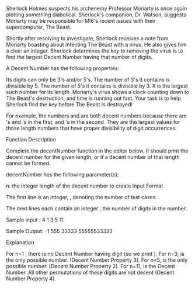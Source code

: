 Sherlock Holmes suspects his archenemy Professor Moriarty is once again plotting something diabolical. Sherlock's companion, Dr. Watson, suggests Moriarty may be responsible for MI6's recent issues with their supercomputer, The Beast.

Shortly after resolving to investigate, Sherlock receives a note from Moriarty boasting about infecting The Beast with a virus. He also gives him a clue: an integer. Sherlock determines the key to removing the virus is to find the largest Decent Number having that number of digits.

A Decent Number has the following properties:

Its digits can only be 3's and/or 5's.
The number of 3's it contains is divisible by 5.
The number of 5's it contains is divisible by 3.
It is the largest such number for its length.
Moriarty's virus shows a clock counting down to The Beast's destruction, and time is running out fast. Your task is to help Sherlock find the key before The Beast is destroyed!

For example, the numbers  and  are both decent numbers because there are  's and  's in the first, and  's in the second. They are the largest values for those length numbers that have proper divisibility of digit occurrences.

Function Description

Complete the decentNumber function in the editor below. It should print the decent number for the given length, or  if a decent number of that length cannot be formed.

decentNumber has the following parameter(s):

n: the integer length of the decent number to create
Input Format

The first line is an integer, , denoting the number of test cases.

The next  lines each contain an integer , the number of digits in the number.

Sample input :
4
1
3
5
11

Sample Output:
-1
555
33333
55555533333

Explanation

For n=1 , there is no Decent Number having  digit (so we print ). 
For n=3,  is the only possible number. (Decent Number Property 3). 
For n=5,  is the only possible number. (Decent Number Property 2). 
For n=11,  is the Decent Number. All other permutations of these digits are not decent (Decent Number Property 4).
